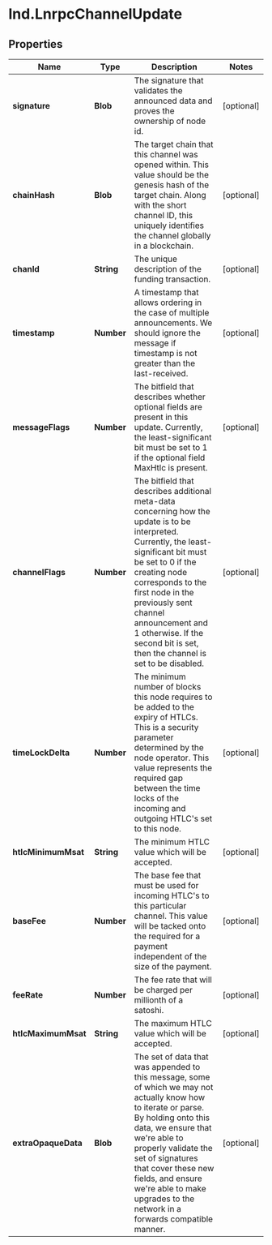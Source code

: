 # lnd.LnrpcChannelUpdate

## Properties

Name | Type | Description | Notes
------------ | ------------- | ------------- | -------------
**signature** | **Blob** | The signature that validates the announced data and proves the ownership of node id. | [optional] 
**chainHash** | **Blob** | The target chain that this channel was opened within. This value should be the genesis hash of the target chain. Along with the short channel ID, this uniquely identifies the channel globally in a blockchain. | [optional] 
**chanId** | **String** | The unique description of the funding transaction. | [optional] 
**timestamp** | **Number** | A timestamp that allows ordering in the case of multiple announcements. We should ignore the message if timestamp is not greater than the last-received. | [optional] 
**messageFlags** | **Number** | The bitfield that describes whether optional fields are present in this update. Currently, the least-significant bit must be set to 1 if the optional field MaxHtlc is present. | [optional] 
**channelFlags** | **Number** | The bitfield that describes additional meta-data concerning how the update is to be interpreted. Currently, the least-significant bit must be set to 0 if the creating node corresponds to the first node in the previously sent channel announcement and 1 otherwise. If the second bit is set, then the channel is set to be disabled. | [optional] 
**timeLockDelta** | **Number** | The minimum number of blocks this node requires to be added to the expiry of HTLCs. This is a security parameter determined by the node operator. This value represents the required gap between the time locks of the incoming and outgoing HTLC&#39;s set to this node. | [optional] 
**htlcMinimumMsat** | **String** | The minimum HTLC value which will be accepted. | [optional] 
**baseFee** | **Number** | The base fee that must be used for incoming HTLC&#39;s to this particular channel. This value will be tacked onto the required for a payment independent of the size of the payment. | [optional] 
**feeRate** | **Number** | The fee rate that will be charged per millionth of a satoshi. | [optional] 
**htlcMaximumMsat** | **String** | The maximum HTLC value which will be accepted. | [optional] 
**extraOpaqueData** | **Blob** | The set of data that was appended to this message, some of which we may not actually know how to iterate or parse. By holding onto this data, we ensure that we&#39;re able to properly validate the set of signatures that cover these new fields, and ensure we&#39;re able to make upgrades to the network in a forwards compatible manner. | [optional] 



